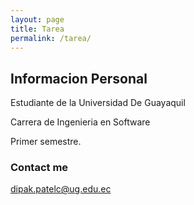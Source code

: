 ```yaml
---
layout: page
title: Tarea
permalink: /tarea/
---
```

## Informacion Personal

Estudiante de la Universidad De Guayaquil

Carrera de Ingenieria en Software

Primer semestre.

### Contact me

[dipak.patelc@ug.edu.ec](dipak.patelc@ug.edu.ec)

